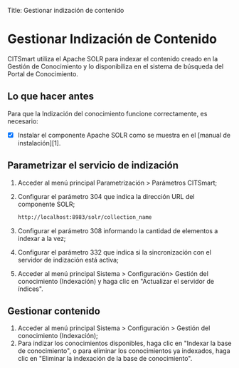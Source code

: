 Title: Gestionar indización de contenido

# Gestionar Indización de Contenido

CITSmart utiliza el Apache SOLR para indexar el contenido creado en la Gestión de Conocimiento y lo disponibiliza en el sistema de búsqueda del Portal de Conocimiento.

## Lo que hacer antes

Para que la Indización del conocimiento funcione correctamente, es necesario:

* [x] Instalar el componente Apache SOLR como se muestra en el [manual de instalación][1].

## Parametrizar el servicio de indización

1. Acceder al menú principal Parametrización > Parámetros CITSmart;
2. Configurar el parámetro 304 que indica la dirección URL del componente SOLR;

    ```sh
    http://localhost:8983/solr/collection_name
    ```

3. Configurar el parámetro 308 informando la cantidad de elementos a indexar a la vez;
4. Configurar el parámetro 332 que indica si la sincronización con el servidor de indización está activa;
5. Acceder al menú principal Sistema > Configuración> Gestión del conocimiento (Indexación) y haga clic en "Actualizar el servidor de índices".

## Gestionar contenido

1. Acceder al menú principal Sistema > Configuración > Gestión del conocimiento (Indexación);
2. Para indizar los conocimientos disponibles, haga clic en "Indexar la base de conocimiento", o para eliminar los conocimientos ya
indexados, haga clic en "Eliminar la indexación de la base de conocimiento".


<!-- !!! tip "About"

    <b>Product/Version:</b> CITSmart | 8.00 &nbsp;&nbsp;
    <b>Updated:</b>06/25/2021

[1]:/es-es/citsmart-platform-9/get-started/installation-and-upgrade/download-software.html#servidor-de-indexacion-apache-solr
